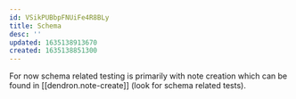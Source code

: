 ```yaml
---
id: VSikPUBbpFNUiFe4R8BLy
title: Schema
desc: ''
updated: 1635138913670
created: 1635138851300
---
```


For now schema related testing is primarily with note creation which can be found in [[dendron.note-create]] (look for schema related tests).
